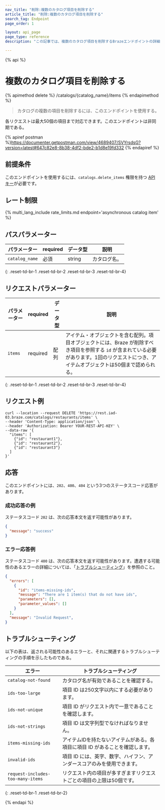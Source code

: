 ```yaml
---
nav_title: "削除:複数のカタログ項目を削除する"
article_title: "削除:複数のカタログ項目を削除する"
search_tag: Endpoint
page_order: 1

layout: api_page
page_type: reference
description: "この記事では、複数のカタログ項目を削除するBrazeエンドポイントの詳細について概説する。"

---
```

{% api %}
# 複数のカタログ項目を削除する
{% apimethod delete %}
/catalogs/{catalog_name}/items
{% endapimethod %}

> カタログの複数の項目を削除するには、このエンドポイントを使用する。 

各リクエストは最大50個の項目まで対応できます。このエンドポイントは非同期である。

{% apiref postman %}https://documenter.getpostman.com/view/4689407/SVYrsdsG?version=latest#647c82e8-8b38-4df2-bde2-b1d8e19fd332 {% endapiref %}

## 前提条件

このエンドポイントを使用するには、`catalogs.delete_items` 権限を持つ [API キー]({{site.baseurl}}/api/basics#rest-api-key/)が必要です。

## レート制限

{% multi_lang_include rate_limits.md endpoint='asynchronous catalog item' %}

## パスパラメーター

| パラメーター | required | データ型 | 説明 |
|---|---|---|---|
| `catalog_name` | 必須 | string | カタログ名。 |
{: .reset-td-br-1 .reset-td-br-2 .reset-td-br-3 .reset-td-br-4}

## リクエストパラメーター

| パラメーター | required | データ型 | 説明 |
|---|---|---|---|
| `items` | required | 配列 | アイテム・オブジェクトを含む配列。項目オブジェクトには、Braze が削除すべき項目を参照する `id` が含まれている必要があります。1回のリクエストにつき、アイテムオブジェクトは50個まで認められる。 |
{: .reset-td-br-1 .reset-td-br-2 .reset-td-br-3 .reset-td-br-4}

## リクエスト例

```
curl --location --request DELETE 'https://rest.iad-03.braze.com/catalogs/restaurants/items' \
--header 'Content-Type: application/json' \
--header 'Authorization: Bearer YOUR-REST-API-KEY' \
--data-raw '{
  "items": [
    {"id": "restaurant1"},
    {"id": "restaurant2"},
    {"id": "restaurant3"}
  ]
}'
```

## 応答

このエンドポイントには、`202`、`400`、`404` という3つのステータスコード応答があります。

### 成功応答の例

ステータスコード `202` は、次の応答本文を返す可能性があります。

```json
{
  "message": "success"
}
```

### エラー応答例

ステータスコード `400` は、次の応答本文を返す可能性があります。遭遇する可能性のあるエラーの詳細については、「[トラブルシューティング](#troubleshooting)」を参照のこと。

```json
{
  "errors": [
    {
      "id": "items-missing-ids",
      "message": "There are 1 item(s) that do not have ids",
      "parameters": [],
      "parameter_values": []
    }
  ],
  "message": "Invalid Request",
}
```

## トラブルシューティング

以下の表は、返される可能性のあるエラーと、それに関連するトラブルシューティングの手順を示したものである。

| エラー | トラブルシューティング |
| --- | --- |
| `catalog-not-found` | カタログ名が有効であることを確認する。 |
| `ids-too-large` | 項目 ID は250文字以内にする必要があります。 |
| `ids-not-unique` | 項目 ID がリクエスト内で一意であることを確認します。 |
| `ids-not-strings` | 項目 ID は文字列型でなければなりません。 |
| `items-missing-ids` | アイテムIDを持たないアイテムがある。各項目に項目 ID があることを確認します。 |
| `invalid-ids` | 項目 ID には、英字、数字、ハイフン、アンダースコアのみを使用できます。 |
| `request-includes-too-many-items` | リクエスト内の項目が多すぎますリクエストごとの項目の上限は50個です。 |
{: .reset-td-br-1 .reset-td-br-2}

{% endapi %}